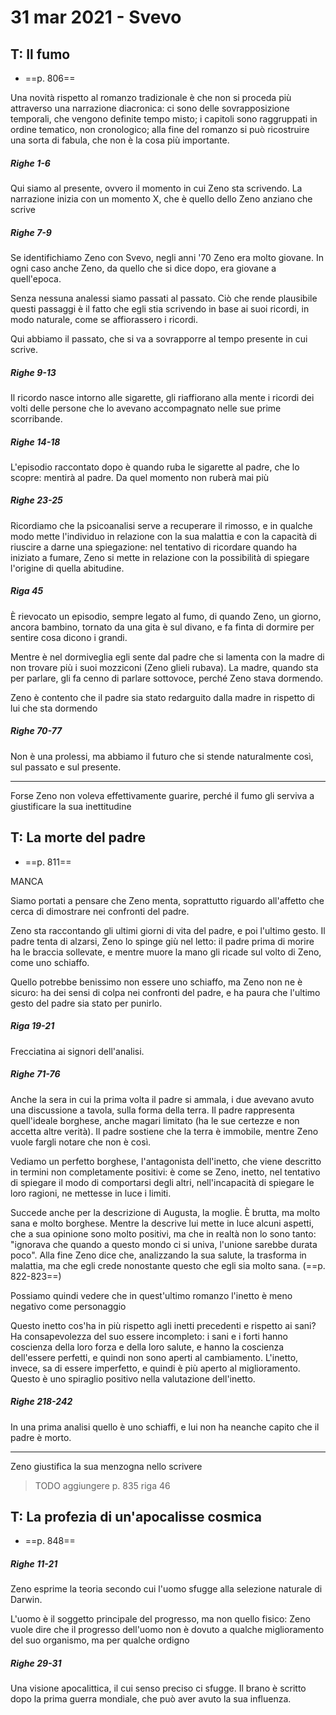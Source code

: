 # 31 mar 2021 - Svevo

## T: Il fumo
- ==p. 806==

Una novità rispetto al romanzo tradizionale è che non si proceda più attraverso una narrazione diacronica: ci sono delle sovrapposizione temporali, che vengono definite tempo misto;
i capitoli sono raggruppati in ordine tematico, non cronologico; alla fine del romanzo si può ricostruire una sorta di fabula, che non è la cosa più importante.

##### Righe 1-6

Qui siamo al presente, ovvero il momento in cui Zeno sta scrivendo. La narrazione inizia con un momento X, che è quello dello Zeno anziano che scrive

##### Righe 7-9

Se identifichiamo Zeno con Svevo, negli anni '70 Zeno era molto giovane. In ogni caso anche Zeno, da quello che si dice dopo, era giovane a quell'epoca.

Senza nessuna analessi siamo passati al passato. Ciò che rende plausibile questi passaggi è il fatto che egli stia scrivendo in base ai suoi ricordi, in modo naturale, come se affiorassero i ricordi.

Qui abbiamo il passato, che si va a sovrapporre al tempo presente in cui scrive.

##### Righe 9-13

Il ricordo nasce intorno alle sigarette, gli riaffiorano alla mente i ricordi dei volti delle persone che lo avevano accompagnato nelle sue prime scorribande.

##### Righe 14-18

L'episodio raccontato dopo è quando ruba le sigarette al padre, che lo scopre: mentirà al padre. Da quel momento non ruberà mai più

##### Righe 23-25

Ricordiamo che la psicoanalisi serve a recuperare il rimosso, e in qualche modo mette l'individuo in relazione con la sua malattia e con la capacità di riuscire a darne una spiegazione: nel tentativo di ricordare quando ha iniziato a fumare, Zeno si mette in relazione con la possibilità di spiegare l'origine di quella abitudine.

##### Riga 45

È rievocato un episodio, sempre legato al fumo, di quando Zeno, un giorno, ancora bambino, tornato da una gita è sul divano, e fa finta di dormire per sentire cosa dicono i grandi.

Mentre è nel dormiveglia egli sente dal padre che si lamenta con la madre di non trovare più i suoi mozziconi (Zeno glieli rubava). La madre, quando sta per parlare, gli fa cenno di parlare sottovoce, perché Zeno stava dormendo.

Zeno è contento che il padre sia stato redarguito dalla madre in rispetto di lui che sta dormendo

##### Righe 70-77

Non è una prolessi, ma abbiamo il futuro che si stende naturalmente così, sul passato e sul presente.

---

Forse Zeno non voleva effettivamente guarire, perché il fumo gli serviva a giustificare la sua inettitudine

## T: La morte del padre
- ==p. 811==

MANCA

Siamo portati a pensare che Zeno menta, soprattutto riguardo all'affetto che cerca di dimostrare nei confronti del padre.

Zeno sta raccontando gli ultimi giorni di vita del padre, e poi l'ultimo gesto. Il padre tenta di alzarsi, Zeno lo spinge giù nel letto: il padre prima di morire ha le braccia sollevate, e mentre muore la mano gli ricade sul volto di Zeno, come uno schiaffo.

Quello potrebbe benissimo non essere uno schiaffo, ma Zeno non ne è sicuro: ha dei sensi di colpa nei confronti del padre, e ha paura che l'ultimo gesto del padre sia stato per punirlo.

##### Riga 19-21

Frecciatina ai signori dell'analisi.

##### Righe 71-76

Anche la sera in cui la prima volta il padre si ammala, i due avevano avuto una discussione a tavola, sulla forma della terra. Il padre rappresenta quell'ideale borghese, anche magari limitato (ha le sue certezze e non accetta altre verità). Il padre sostiene che la terra è immobile, mentre Zeno vuole fargli notare che non è così.

Vediamo un perfetto borghese, l'antagonista dell'inetto, che viene descritto in termini non completamente positivi: è come se Zeno, inetto, nel tentativo di spiegare il modo di comportarsi degli altri, nell'incapacità di spiegare le loro ragioni, ne mettesse in luce i limiti.

Succede anche per la descrizione di Augusta, la moglie. È brutta, ma molto sana e molto borghese. Mentre la descrive lui mette in luce alcuni aspetti, che a sua opinione sono molto positivi, ma che in realtà non lo sono tanto: "ignorava che quando a questo mondo ci si univa, l'unione sarebbe durata poco". Alla fine Zeno dice che, analizzando la sua salute, la trasforma in malattia, ma che egli crede nonostante questo che egli sia molto sana. (==p. 822-823==)

Possiamo quindi vedere che in quest'ultimo romanzo l'inetto è meno negativo come personaggio

Questo inetto cos'ha in più rispetto agli inetti precedenti e rispetto ai sani? Ha consapevolezza del suo essere incompleto: i sani e i forti hanno coscienza della loro forza e della loro salute, e hanno la coscienza dell'essere perfetti, e quindi non sono aperti al cambiamento.
L'inetto, invece, sa di essere imperfetto, e quindi è più aperto al miglioramento. Questo è uno spiraglio positivo nella valutazione dell'inetto.

##### Righe 218-242

In una prima analisi quello è uno schiaffi, e lui non ha neanche capito che il padre è morto.

---

Zeno giustifica la sua menzogna nello scrivere
> TODO aggiungere p. 835 riga 46

## T: La profezia di un'apocalisse cosmica
- ==p. 848==

##### Righe 11-21

Zeno esprime la teoria secondo cui l'uomo sfugge alla selezione naturale di Darwin.

L'uomo è il soggetto principale del progresso, ma non quello fisico: Zeno vuole dire che il progresso dell'uomo non è dovuto a qualche miglioramento del suo organismo, ma per qualche ordigno

##### Righe 29-31

Una visione apocalittica, il cui senso preciso ci sfugge. Il brano è scritto dopo la prima guerra mondiale, che può aver avuto la sua influenza.
